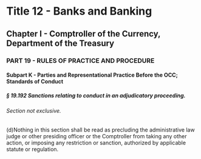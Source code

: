 
# Title 12 - Banks and Banking
## Chapter I - Comptroller of the Currency, Department of the Treasury
### PART 19 - RULES OF PRACTICE AND PROCEDURE
#### Subpart K - Parties and Representational Practice Before the OCC; Standards of Conduct
##### § 19.192 Sanctions relating to conduct in an adjudicatory proceeding.
###### Section not exclusive.

(d)Nothing in this section shall be read as precluding the administrative law judge or other presiding officer or the Comptroller from taking any other action, or imposing any restriction or sanction, authorized by applicable statute or regulation.
